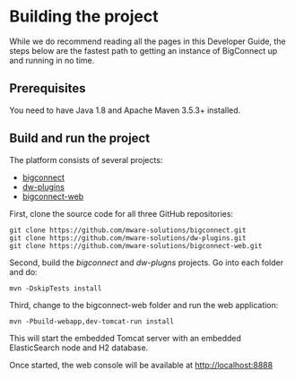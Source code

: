 # Building the project

While we do recommend reading all the pages in this Developer Guide, the steps below are the fastest path to getting an instance of BigConnect up and running in no time.

## Prerequisites

You need to have Java 1.8 and Apache Maven 3.5.3+ installed.

## Build and run the project

The platform consists of several projects: 

* [bigconnect](https://github.com/mware-solutions/bigconnect)
* [dw-plugins](https://github.com/mware-solutions/dw-plugins)
* [bigconnect-web](https://github.com/mware-solutions/bigconnect-web.git)

First, clone the source code for all three GitHub repositories:

```text
git clone https://github.com/mware-solutions/bigconnect.git
git clone https://github.com/mware-solutions/dw-plugins.git
git clone https://github.com/mware-solutions/bigconnect-web.git
```

Second, build the _bigconnect_ and _dw-plugns_ projects. Go into each folder and do:

```text
mvn -DskipTests install
```

Third, change to the bigconnect-web folder and run the web application:

```text
mvn -Pbuild-webapp,dev-tomcat-run install
```

This will start the embedded Tomcat server with an embedded ElasticSearch node and H2  database. 

Once started, the web console will be available at [http://localhost:8888](http://localhost:8888)



